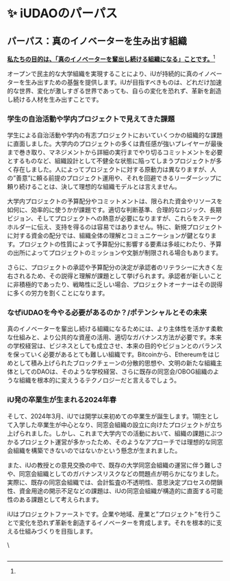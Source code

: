 # ✨ iUDAOのパーパス

## &#x20;パーパス：真のイノベーターを生み出す組織

[**私たちの目的は、「真のイノベーターを輩出し続ける組織になる」ことです。**](#user-content-fn-1)[^1]

オープンで民主的な大学組織を実現することにより、iUが持続的に真のイノベーターを生み出すための基盤を提供します。iUが目指すべきものは、どれだけ加速的な世界、変化が激しすぎる世界であっても、自らの変化を恐れず、革新を創造し続ける人材を生み出すことです。

### 学生の自治活動や学内プロジェクトで見えてきた課題

&#x20;学生による自治活動や学内の有志プロジェクトにおいていくつかの組織的な課題に直面しました。大学内のプロジェクトの多くは責任感が強いプレイヤーが最後まで巻き取り、マネジメントから詳細の実行までやり切るコミットメントを必要とするものなど、組織設計として不健全な状態に陥ってしまうプロジェクトが多く存在しました。人によってプロジェクトに対する原動力は異なりますが、人の”善意”に頼る前提のプロジェクト運用や、それを回避できるリーダーシップに頼り続けることは、決して理想的な組織モデルとは言えません。

&#x20;大学内プロジェクトの予算配分やコミットメントは、限られた資金やリソースを如何に、効率的に使うかが課題です。適切な判断基準、合理的なロジック、長期ビジョン、そしてプロジェクトへの熱意が必要になりますが、これらをステークホルダーに伝え、支持を得るのは容易ではありません。特に、新規プロジェクトに対する資金の配分では、組織全体の理解とコミュニケーションが鍵となります。プロジェクトの性質によって予算配分に影響する要素は多岐にわたり、予算の出所によってプロジェクトのミッションや文脈が制限される場合もあります。

&#x20;さらに、プロジェクトの承認や予算配分の決定が承認者のリテラシーに大きく左右されるため、その説得と理解が課題として挙げられます。承認者が新しいことに非積極的であったり、戦略性に乏しい場合、プロジェクトオーナーはその説得に多くの労力を割くことになります。

### なぜiUDAOを今やる必要があるのか？/ポテンシャルとその未来

真のイノベーターを輩出し続ける組織になるためには、より主体性を活かす柔軟な仕組みと、より公共的な資産の活用、適切なガバナンス方法が必要です。本来の学校経営は、ビジネスとしても成立させ、本来の目的やビジョンとのバランスを保っていく必要があるとても難しい組織です。Bitcoinから、Ethereumをはじめとして積み上げられたブロックチェーンの分散的思想や、文明の新たな組織主体としてのDAOは、そのような学校経営、さらに既存の同窓会/OBOG組織のような組織を根本的に変えうるテクノロジーだと言えるでしょう。

### iU発の卒業生が生まれる2024年春

そして、2024年3月、iUでは開学以来初めての卒業生が誕生します。1期生として入学した卒業生が中心となり、同窓会組織の設立に向けたプロジェクトが立ち上げられました。しかし、これまで大学内での活動において、組織の課題にぶつかるプロジェクト運営が多かったため、そのようなアプローチでは理想的な同窓会組織を構築できないのではないかという懸念が生まれました。

また、iUの教授との意見交換の中で、既存の大学同窓会組織の運営に伴う難しさや、同窓会組織としてのガバナンスリスクなどの問題点が明らかになりました。実際に、既存の同窓会組織では、会計監査の不透明性、意思決定プロセスの閉鎖性、資金用途の開示不足などの課題は、iUの同窓会組織が構造的に直面する可能性のある課題として考えられます。

iUはプロジェクトファーストです。企業や地域、産業と”プロジェクト”を行うことで変化を恐れず革新を創造するイノベーターを育成します。それを根本的に支える仕組みづくりを目指します。

\


##

[^1]: 
